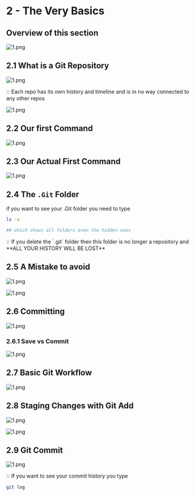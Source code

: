 # 2 - The Very Basics

## Overview of this section

![1.png](2%20-%20The%20Very%20Basics%205a8378e92cb4429098f5342de8affed4/1.png)

## 2.1 What is a Git Repository

![1.png](2%20-%20The%20Very%20Basics%205a8378e92cb4429098f5342de8affed4/1%201.png)

<aside>
💡 Each repo has its own history and timeline and is in no way connected to any other repos

</aside>

![1.png](2%20-%20The%20Very%20Basics%205a8378e92cb4429098f5342de8affed4/1%202.png)

## 2.2 Our first Command

![1.png](2%20-%20The%20Very%20Basics%205a8378e92cb4429098f5342de8affed4/1%203.png)

## 2.3 Our Actual First Command

![1.png](2%20-%20The%20Very%20Basics%205a8378e92cb4429098f5342de8affed4/1%204.png)

## 2.4 The `.Git` Folder

if you want to see your .Git folder you need to type

```bash
ls -a 

## which shows all folders even the hidden ones
```

<aside>
💡 If you delete the `.git` folder then this folder is no longer a repository and **ALL YOUR HISTORY WILL BE LOST**

</aside>

## 2.5 A Mistake to avoid

![1.png](2%20-%20The%20Very%20Basics%205a8378e92cb4429098f5342de8affed4/1%205.png)

![1.png](2%20-%20The%20Very%20Basics%205a8378e92cb4429098f5342de8affed4/1%206.png)

## 2.6 Committing

![1.png](2%20-%20The%20Very%20Basics%205a8378e92cb4429098f5342de8affed4/1%207.png)

### 2.6.1 Save vs Commit

![1.png](2%20-%20The%20Very%20Basics%205a8378e92cb4429098f5342de8affed4/1%208.png)

## 2.7 Basic Git Workflow

![1.png](2%20-%20The%20Very%20Basics%205a8378e92cb4429098f5342de8affed4/1%209.png)

## 2.8 Staging Changes with Git Add

![1.png](2%20-%20The%20Very%20Basics%205a8378e92cb4429098f5342de8affed4/1%2010.png)

![1.png](2%20-%20The%20Very%20Basics%205a8378e92cb4429098f5342de8affed4/1%2011.png)

## 2.9 Git Commit

![1.png](2%20-%20The%20Very%20Basics%205a8378e92cb4429098f5342de8affed4/1%2012.png)

<aside>
💡 If you want to see your commit history you type

</aside>

```bash
git log
```